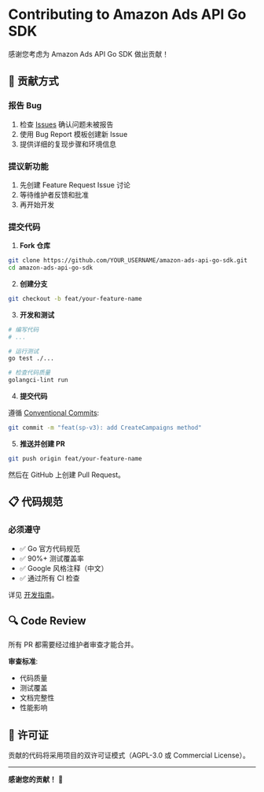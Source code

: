 # Contributing to Amazon Ads API Go SDK

感谢您考虑为 Amazon Ads API Go SDK 做出贡献！

## 🤝 贡献方式

### 报告 Bug

1. 检查 [Issues](https://github.com/vanling1111/amazon-ads-api-go-sdk/issues) 确认问题未被报告
2. 使用 Bug Report 模板创建新 Issue
3. 提供详细的复现步骤和环境信息

### 提议新功能

1. 先创建 Feature Request Issue 讨论
2. 等待维护者反馈和批准
3. 再开始开发

### 提交代码

1. **Fork 仓库**

```bash
git clone https://github.com/YOUR_USERNAME/amazon-ads-api-go-sdk.git
cd amazon-ads-api-go-sdk
```

2. **创建分支**

```bash
git checkout -b feat/your-feature-name
```

3. **开发和测试**

```bash
# 编写代码
# ...

# 运行测试
go test ./...

# 检查代码质量
golangci-lint run
```

4. **提交代码**

遵循 [Conventional Commits](https://www.conventionalcommits.org/):

```bash
git commit -m "feat(sp-v3): add CreateCampaigns method"
```

5. **推送并创建 PR**

```bash
git push origin feat/your-feature-name
```

然后在 GitHub 上创建 Pull Request。

## 📋 代码规范

### 必须遵守

- ✅ Go 官方代码规范
- ✅ 90%+ 测试覆盖率
- ✅ Google 风格注释（中文）
- ✅ 通过所有 CI 检查

详见 [开发指南](docs/DEVELOPMENT.md)。

## 🔍 Code Review

所有 PR 都需要经过维护者审查才能合并。

**审查标准**:
- 代码质量
- 测试覆盖
- 文档完整性
- 性能影响

## 📄 许可证

贡献的代码将采用项目的双许可证模式（AGPL-3.0 或 Commercial License）。

---

**感谢您的贡献！** 🎉

